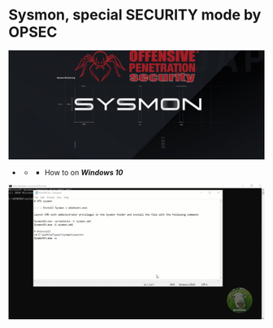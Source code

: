# Sysmon, special SECURITY mode by OPSEC

![](https://github.com/Offensive-Penetration-Security/Sysmon_by_OPSEC/blob/main/howto/sysmon.png)

- - - How to on ***Windows 10***

![](https://github.com/Offensive-Penetration-Security/Sysmon_by_OPSEC/blob/main/howto/Sysmon_by_OPSEC.gif)
